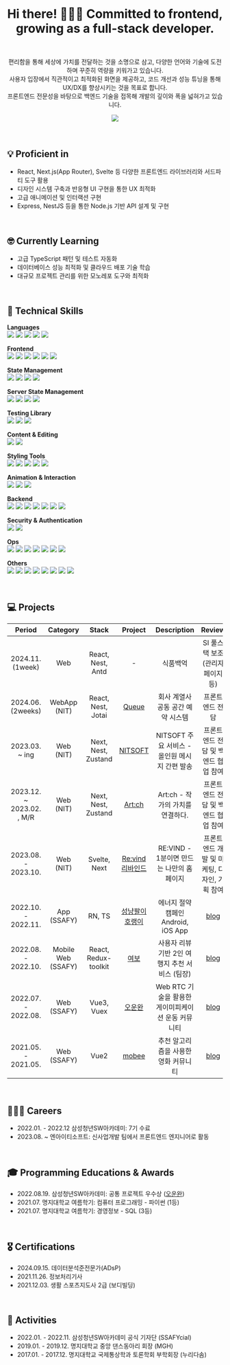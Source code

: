 <h1 align="center">Hi there! 🙋🏻‍♀️ Committed to frontend, growing as a full-stack developer.</h1>
<br/>
<p align="center">
  편리함을 통해 세상에 가치를 전달하는 것을 소명으로 삼고, 다양한 언어와 기술에 도전하며 꾸준히 역량을 키워가고 있습니다.<br/>
  사용자 입장에서 직관적이고 최적화된 화면을 제공하고, 코드 개선과 성능 튜닝을 통해 UX/DX를 향상시키는 것을 목표로 합니다.<br/>
  프론트엔드 전문성을 바탕으로 백엔드 기술을 접목해 개발의 깊이와 폭을 넓혀가고 있습니다.<br/>

</p>

<div align="center">
<a href="https://hits.seeyoufarm.com"><img src="https://hits.seeyoufarm.com/api/count/incr/badge.svg?url=https%3A%2F%2Fgithub.com%2Fmooyah5%2Fhit-counter&count_bg=%23D3CBFF&title_bg=%234D3BFF&icon=&icon_color=%23E7E7E7&edge_flat=true"/></a>
  </div>
<br/>

</br>

## 💡 Proficient in
- React, Next.js(App Router), Svelte 등 다양한 프론트엔드 라이브러리와 서드파티 도구 활용
- 디자인 시스템 구축과 반응형 UI 구현을 통한 UX 최적화
- 고급 애니메이션 및 인터랙션 구현
- Express, NestJS 등을 통한 Node.js 기반 API 설계 및 구현
<br/>

## 🤓 Currently Learning
- 고급 TypeScript 패턴 및 테스트 자동화
- 데이터베이스 성능 최적화 및 클라우드 배포 기술 학습
- 대규모 프로젝트 관리를 위한 모노레포 도구와 최적화

<br/>

## 🔭 Technical Skills

<p align="center">

<b>Languages</b><br>
<img src="https://img.shields.io/badge/TS-3178C6?style=for-the-badge&logo=TypeScript&logoColor=white">
<img src="https://img.shields.io/badge/JS_es6-F7DF1E?style=for-the-badge&logo=JavaScript&logoColor=white">
<img src="https://img.shields.io/badge/Python-3776AB?style=for-the-badge&amp;logo=Python&amp;logoColor=white">
<img src="https://img.shields.io/badge/HTML5-E34F26?style=for-the-badge&amp;logo=HTML5&amp;logoColor=white">
<img src="https://img.shields.io/badge/CSS3-1572B6?style=for-the-badge&amp;logo=CSS3&amp;logoColor=white">

<b>Frontend</b><br>
<img src="https://img.shields.io/badge/Nextjs-000000?style=for-the-badge&amp;logo=Next.js&amp;logoColor=white">
<img src="https://img.shields.io/badge/React-61DAFB?style=for-the-badge&logo=React&logoColor=white">
<img src="https://img.shields.io/badge/ReactNative-61DAFB?style=for-the-badge&logo=React&logoColor=white">
<img src="https://img.shields.io/badge/Svelte-FF3E00?style=for-the-badge&amp;logo=Svelte&amp;logoColor=white">
<img src="https://img.shields.io/badge/Vuejs-4FC08D?style=for-the-badge&amp;logo=Vue.js&amp;logoColor=white">
<img src="https://img.shields.io/badge/Vite-646CFF?style=for-the-badge&amp;logo=Vite&amp;logoColor=white">

<b>State Management</b><br>
<img src="https://img.shields.io/badge/Zustand-585048?style=for-the-badge&logo=Zustand&logoColor=white">
<img src="https://img.shields.io/badge/Redux-764ABC?style=for-the-badge&logo=Redux&logoColor=white">
<img src="https://img.shields.io/badge/Jotai-343434?style=for-the-badge&logo=Jotai&logoColor=white">
<img src="https://img.shields.io/badge/Context--Api-000000?style=for-the-badge&logo=react">

<b>Server State Management</b><br>
<img src="https://img.shields.io/badge/-React%20Query-FF4154?style=for-the-badge&logo=react%20query&logoColor=white">
<img src="https://img.shields.io/badge/SWR-000000?style=for-the-badge&logo=SWR&logoColor=white">
<img src="https://img.shields.io/badge/Fetch%20API-4285F4?style=for-the-badge&logo=Google-Chrome&logoColor=white">
<img src="https://img.shields.io/badge/Axios-5A29E4?style=for-the-badge&logo=axios&logoColor=white">

<b>Testing Library</b><br>
<img src="https://img.shields.io/badge/Vitest-6E9F18?style=for-the-badge&amp;logo=Vitest&amp;logoColor=white">
<img src="https://img.shields.io/badge/Jest-C21325?style=for-the-badge&amp;logo=Jest&amp;logoColor=white">
<img src="https://img.shields.io/badge/Storybook-FF4785?style=for-the-badge&logo=storybook&logoColor=white">

<b>Content & Editing</b><br>
<img src="https://img.shields.io/badge/Quill-52B0E7?style=for-the-badge&logo=Quill&logoColor=white">
<img src="https://img.shields.io/badge/Toast UI-515ce6?style=for-the-badge&logo=Toast&logoColor=white">

<b>Styling Tools</b><br>
<img src="https://img.shields.io/badge/Styled--Components-DB7093?style=for-the-badge&amp;logo=styled-components&amp;logoColor=white">
<img src="https://img.shields.io/badge/Tailwindcss-06B6D4?style=for-the-badge&amp;logo=tailwindcss&amp;logoColor=white">
<img src="https://img.shields.io/badge/Bootstrap-7952B3?style=for-the-badge&amp;logo=Bootstrap&amp;logoColor=white">
<img src="https://img.shields.io/badge/-AntDesign-%230170FE?style=for-the-badge&logo=ant-design&logoColor=white">
<img src="https://img.shields.io/badge/Vuetify-1867C0?style=for-the-badge&logo=vuetify&logoColor=AEDDFF">

<b>Animation & Interaction</b><br>
<img src="https://img.shields.io/badge/GASP-88CE02?style=for-the-badge&logo=greensock&logoColor=white">
<img src="https://img.shields.io/badge/Swiper-6332F6?style=for-the-badge&logo=Swiper&logoColor=white">
<img src="https://img.shields.io/badge/Threejs-black?style=for-the-badge&logo=three.js&logoColor=white">

<b>Backend</b><br>
<img src="https://img.shields.io/badge/Nodejs-339933?style=for-the-badge&amp;logo=Node.js&amp;logoColor=white">
<img src="https://img.shields.io/badge/Express-000000?style=for-the-badge&amp;logo=Express&amp;logoColor=white" >
<img src="https://img.shields.io/badge/Nestjs-E0234E?style=for-the-badge&logo=nestjs&logoColor=white">
<img src="https://img.shields.io/badge/MySQL-4479A1?style=for-the-badge&logo=MySQL&logoColor=white">
<img src="https://img.shields.io/badge/DBeaver-382923?style=for-the-badge&logo=DBeaver&logoColor=white">
<img src="https://img.shields.io/badge/Django-092E20?style=for-the-badge&amp;logo=Django&amp;logoColor=white">
<img src="https://img.shields.io/badge/MongoDB-47A248?style=for-the-badge&logo=MongoDB&logoColor=white">

<b>Security & Authentication</b><br>
<img src="https://img.shields.io/badge/JWT-black?style=for-the-badge&logo=JSON%20web%20tokens">
<img src="https://img.shields.io/badge/OAuth 2.0-black?style=for-the-badge&logo=JSON%20web%20tokens">

<b>Ops</b><br>
<img src="https://img.shields.io/badge/VSCODE-007ACC?style=for-the-badge&amp;logo=Visual Studio Code&amp;logoColor=white">
<img src="https://img.shields.io/badge/Git-F05032?style=for-the-badge&amp;logo=Git&amp;logoColor=white">
<img src="https://img.shields.io/badge/GitHub-181717?style=for-the-badge&amp;logo=GitHub&amp;logoColor=white">
<img src="https://img.shields.io/badge/GitLab-FC6D26?style=for-the-badge&amp;logo=GitLab&amp;logoColor=white">
<img src="https://img.shields.io/badge/Docker-2496ED?style=for-the-badge&amp;logo=Docker&amp;logoColor=white" >
<img src="https://img.shields.io/badge/Cypress-17202C?style=for-the-badge&amp;logo=Cypress&amp;logoColor=white" >
<img src="https://img.shields.io/badge/Turborepo-333333?style=for-the-badge&logo=turborepo&logoColor=white">

<b>Others</b><br>
<img src="https://img.shields.io/badge/Figma-F24E1E?style=for-the-badge&amp;logo=Figma&amp;logoColor=white">
<img src="https://img.shields.io/badge/Notion-000000?style=for-the-badge&amp;logo=Notion&amp;logoColor=white">
<img src="https://img.shields.io/badge/Pnpm-%234a4a4a.svg?style=for-the-badge&logo=pnpm&logoColor=f69220">
<img src="https://img.shields.io/badge/ESLint-4B3263?style=for-the-badge&logo=eslint&logoColor=white">
<img src="https://img.shields.io/badge/Slack-4A154B?style=for-the-badge&amp;logo=slack&amp;logoColor=white" >
<img src="https://img.shields.io/badge/Jira-0052CC?style=for-the-badge&amp;logo=Jira&amp;logoColor=white">
<img src="https://img.shields.io/badge/Mattermost-0058CC?style=for-the-badge&amp;logo=Mattermost&amp;logoColor=white" >
<img src="https://img.shields.io/badge/PowerPoint-B7472A?style=for-the-badge&amp;logo=MicrosoftPowerPoint&amp;logoColor=white" >
</p>


</br>


## 💻 Projects

|      Period             | Category | Stack  |                        Project                        |                    Description                     |                         Review                         |
| :---------------: | :------: | :----: | :---------------------------------------------------: | :------------------------------------------------: | :----------------------------------------------------: |
| 2024.11. (1week)         | Web | React, Nest, Antd | - | 식품백억 | SI 풀스택 보조 (관리자 페이지 등) |
| 2024.06. (2weeks)        | WebApp (NIT) |     React, Nest, Jotai     |[Queue](https://queue.nitsoft.co.kr)|회사 계열사 공동 공간 예약 시스템|프론트엔드 전담|
| 2023.03. ~ ing           | Web (NIT) |     Next, Nest, Zustand     |[NITSOFT](https://nitsoft.co.kr)              |NITSOFT 주요 서비스 - 올인원 메시지 간편 발송|프론트엔드 전담 및 백엔드 협업 참여|
| 2023.12. ~ 2023.02. , M/R  | Web (NIT) |     Next, Nest, Zustand     | [Art:ch](https://artch.io) |Art:ch - 작가의 가치를 연결하다.|프론트엔드 전담 및 백엔드 협업 참여|
| 2023.08. - 2023.10. | Web (NIT) | Svelte, Next |           [Re:vind 리바인드](https://revind.io)|RE:VIND - 1분이면 만드는 나만의 홈페이지  |프론트엔드 개발 및 마케팅, 디자인, 기획 참여|
| 2022.10. - 2022.11. |   App (SSAFY)    | RN, TS | [성냥팔이 호랭이](https://github.com/mooyah5/horaeng) |   에너지 절약 캠페인 Android, iOS App  | [blog](https://blog.naver.com/baekhannah/223102153020) |
| 2022.08. - 2022.10. |  Mobile Web (SSAFY)    | React, Redux-toolkit  |       [여보](https://github.com/mooyah5/yeo-bo)       | 사용자 리뷰 기반 2인 여행지 추천 서비스 (팀장) | [blog](https://blog.naver.com/baekhannah/223102152862) |
| 2022.07. - 2022.08. |   Web (SSAFY)     |  Vue3, Vuex  |     [오운완](https://github.com/mooyah5/o_un_wan)     | Web RTC 기술을 활용한 게이미피케이션 운동 커뮤니티 | [blog](https://blog.naver.com/baekhannah/223102152685) |
| 2021.05. - 2021.05. |   Web (SSAFY)    |  Vue2  |       [mobee](https://github.com/mooyah5/Mobee)       |        추천 알고리즘을 사용한 영화 커뮤니티        | [blog](https://blog.naver.com/baekhannah/223102152261) |

<br />

## 👩🏻‍💻 Careers
- 2022.01. - 2022.12 삼성청년SW아카데미: 7기 수료
- 2023.08. ~ 엔아이티소프트: 신사업개발 팀에서 프론트엔드 엔지니어로 활동
<br/>

## 🎓 Programming Educations & Awards
- 2022.08.19. 삼성청년SW아카데미: 공통 프로젝트 우수상 ([오운완](https://github.com/mooyah5/o_un_wan))
- 2021.07. 명지대학교 여름학기: 컴퓨터 프로그래밍 - 파이썬 (1등)
- 2021.07. 명지대학교 여름학기: 경영정보 - SQL (3등)
<br />

## 🎖️ Certifications

- 2024.09.15. 데이터분석준전문가(ADsP)
- 2021.11.26. 정보처리기사
- 2021.12.03. 생활 스포츠지도사 2급 (보디빌딩)
<br />

## 🎉 Activities

- 2022.01. - 2022.11. 삼성청년SW아카데미 공식 기자단 (SSAFYcial)
- 2019.01. - 2019.12. 명지대학교 중앙 댄스동아리 회장 (MGH)
- 2017.01. - 2017.12. 명지대학교 국제통상학과 토론학회 부학회장 (누리다솜)
<br />
